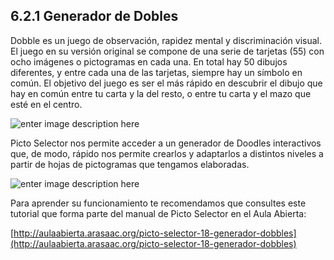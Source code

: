 ## 6.2.1 Generador de Dobles

Dobble es un juego de observación, rapidez mental y discriminación visual. El juego en su versión original se compone de una serie de tarjetas (55) con ocho imágenes o pictogramas en cada una. En total hay 50 dibujos diferentes, y entre cada una de las tarjetas, siempre hay un símbolo en común. El objetivo del juego es ser el más rápido en descubrir el dibujo que hay en común entre tu carta y la del resto, o entre tu carta y el mazo que esté en el centro.

![enter image description here](https://static.arasaac.org/images/aularagon/collage_dobbles.jpg)

Picto Selector nos permite acceder a un generador de Doodles interactivos que, de modo, rápido nos permite crearlos y adaptarlos a distintos niveles a partir de hojas de pictogramas que tengamos elaboradas.

![enter image description here](https://static.arasaac.org/images/aularagon/Tutorial_Dobble_4-1030x558.jpg)

Para aprender su funcionamiento te recomendamos que consultes este tutorial que forma parte del manual de Picto Selector en el Aula Abierta:

[http://aulaabierta.arasaac.org/picto-selector-18-generador-dobbles](http://aulaabierta.arasaac.org/picto-selector-18-generador-dobbles)
